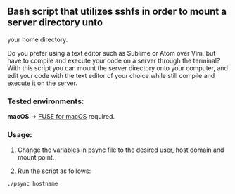 ## Bash script that utilizes sshfs in order to mount a server directory unto 
your home directory.

Do you prefer using a text editor such as Sublime or Atom over Vim, but have 
to compile and execute your code on a server through the terminal? With this 
script you can mount the server directory onto your computer, and edit your code 
with the text editor of your choice while still compile and execute it on the 
server.

### Tested environments:
__macOS__ -> [FUSE for macOS](https://osxfuse.github.io/) required.

### Usage: 
1. Change the variables in psync file to the desired user, host domain and 
mount point.
    
2. Run the script as follows:
        
```
./psync hostname
```

